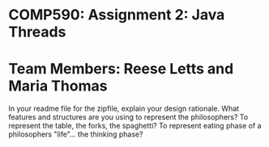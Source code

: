 # COMP590: Assignment 2: Java Threads
# Team Members: Reese Letts and Maria Thomas

In your readme file for the zipfile, explain your design rationale. What features and structures are you using to represent the philosophers? To represent the table, the forks, the spaghetti? To represent eating phase of a philosophers "life"... the thinking phase?
